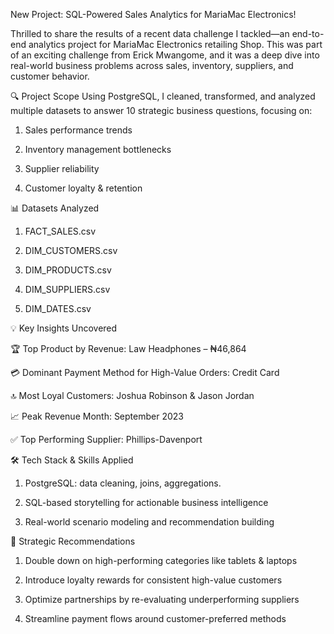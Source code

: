 New Project: SQL-Powered Sales Analytics for MariaMac Electronics!

Thrilled to share the results of a recent data challenge I tackled—an end-to-end analytics project for MariaMac Electronics retailing Shop. This was part of an exciting challenge from Erick Mwangome, and it was a deep dive into real-world business problems across sales, inventory, suppliers, and customer behavior.

🔍 Project Scope Using PostgreSQL, I cleaned, transformed, and analyzed multiple datasets to answer 10 strategic business questions, focusing on:

1. Sales performance trends

2. Inventory management bottlenecks

3. Supplier reliability

4. Customer loyalty & retention


📊 Datasets Analyzed

1. FACT_SALES.csv

2. DIM_CUSTOMERS.csv

3. DIM_PRODUCTS.csv

4. DIM_SUPPLIERS.csv

5. DIM_DATES.csv


💡 Key Insights Uncovered

🏆 Top Product by Revenue: Law Headphones – ₦46,864

💳 Dominant Payment Method for High-Value Orders: Credit Card

🔝 Most Loyal Customers: Joshua Robinson & Jason Jordan

📈 Peak Revenue Month: September 2023

✅ Top Performing Supplier: Phillips-Davenport


🛠 Tech Stack & Skills Applied

1. PostgreSQL: data cleaning, joins, aggregations.

2. SQL-based storytelling for actionable business intelligence

3. Real-world scenario modeling and recommendation building


📌 Strategic Recommendations

1. Double down on high-performing categories like tablets & laptops

2. Introduce loyalty rewards for consistent high-value customers

3. Optimize partnerships by re-evaluating underperforming suppliers

4. Streamline payment flows around customer-preferred methods
